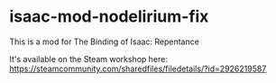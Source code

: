 # isaac-mod-nodelirium-fix

This is a mod for The Binding of Isaac: Repentance

It's available on the Steam workshop here: https://steamcommunity.com/sharedfiles/filedetails/?id=2926219587